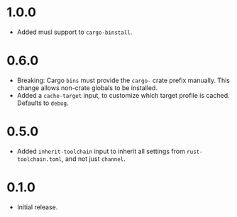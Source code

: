 # 1.0.0

- Added musl support to `cargo-binstall`.

# 0.6.0

- Breaking: Cargo `bins` must provide the `cargo-` crate prefix manually. This change allows
  non-crate globals to be installed.
- Added a `cache-target` input, to customize which target profile is cached. Defaults to `debug`.

# 0.5.0

- Added `inherit-toolchain` input to inherit all settings from `rust-toolchain.toml`, and not just
  `channel`.

# 0.1.0

- Initial release.
